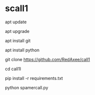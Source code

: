 # scall1


apt update

  apt upgrade
  
  apt install git
  
  
  apt install python
  
  
  git clone https://github.com/RedAxee/call1
  
  
  cd call1l
  

  
  pip install -r requirements.txt
  
  
  python spamercall.py
